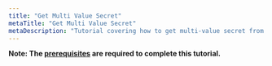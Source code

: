 ```yaml
---
title: "Get Multi Value Secret"
metaTitle: "Get Multi Value Secret"
metaDescription: "Tutorial covering how to get multi-value secret from Azure Key Vault into Kubernetes, either as a native Kubernetes secret or directly injected into a container."
---
```


**Note: The [prerequisites](/tutorials/0-prerequisites) are required to complete this tutorial.**
